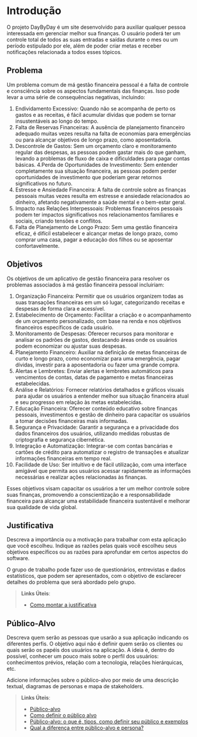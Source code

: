 # Introdução

O projeto DayByDay é um site desenvolvido para auxiliar qualquer pessoa interessada em gerenciar melhor sua finanças. O usuário poderá ter um controle total de todos as suas entradas e saídas durante o mes ou um período estipulado por ele, além de poder criar metas e receber notificações relacionada a todos esses tópicos.

## Problema
Um problema comum de má gestão financeira pessoal é a falta de controle e consciência sobre os aspectos fundamentais das finanças. Isso pode levar a uma série de consequências negativas, incluindo:
 1. Endividamento Excessivo: Quando não se acompanha de perto os gastos e as receitas, é fácil acumular dívidas que podem se tornar insustentáveis ao longo do tempo.
 2. Falta de Reservas Financeiras: A ausência de planejamento financeiro adequado muitas vezes resulta na falta de economias para emergências ou para alcançar objetivos de longo prazo, como aposentadoria.
 3. Descontrole de Gastos: Sem um orçamento claro e monitoramento regular das despesas, as pessoas podem gastar mais do que ganham, levando a problemas de fluxo de caixa e dificuldades para pagar contas básicas.
 4.Perda de Oportunidades de Investimento: Sem entender completamente sua situação financeira, as pessoas podem perder oportunidades de investimento que poderiam gerar retornos significativos no futuro.
 5. Estresse e Ansiedade Financeira: A falta de controle sobre as finanças pessoais muitas vezes resulta em estresse e ansiedade relacionados ao dinheiro, afetando negativamente a saúde mental e o bem-estar geral.
 6. Impacto nas Relações Interpessoais: Problemas financeiros pessoais podem ter impactos significativos nos relacionamentos familiares e sociais, criando tensões e conflitos.
 7. Falta de Planejamento de Longo Prazo: Sem uma gestão financeira eficaz, é difícil estabelecer e alcançar metas de longo prazo, como comprar uma casa, pagar a educação dos filhos ou se aposentar confortavelmente.


## Objetivos

Os objetivos de um aplicativo de gestão financeira para resolver os problemas associados à má gestão financeira pessoal incluiriam:

1. Organização Financeira: Permitir que os usuários organizem todas as suas transações financeiras em um só lugar, categorizando receitas e despesas de forma clara e acessível.
2. Estabelecimento de Orçamento: Facilitar a criação e o acompanhamento de um orçamento personalizado, com base na renda e nos objetivos financeiros específicos de cada usuário.
3. Monitoramento de Despesas: Oferecer recursos para monitorar e analisar os padrões de gastos, destacando áreas onde os usuários podem economizar ou ajustar suas despesas.
4. Planejamento Financeiro: Auxiliar na definição de metas financeiras de curto e longo prazo, como economizar para uma emergência, pagar dívidas, investir para a aposentadoria ou fazer uma grande compra.
5. Alertas e Lembretes: Enviar alertas e lembretes automáticos para vencimentos de contas, datas de pagamento e metas financeiras estabelecidas.
6. Análise e Relatórios: Fornecer relatórios detalhados e gráficos visuais para ajudar os usuários a entender melhor sua situação financeira atual e seu progresso em relação às metas estabelecidas.
7. Educação Financeira: Oferecer conteúdo educativo sobre finanças pessoais, investimentos e gestão de dinheiro para capacitar os usuários a tomar decisões financeiras mais informadas.
8. Segurança e Privacidade: Garantir a segurança e a privacidade dos dados financeiros dos usuários, utilizando medidas robustas de criptografia e segurança cibernética.
9. Integração e Automatização: Integrar-se com contas bancárias e cartões de crédito para automatizar o registro de transações e atualizar informações financeiras em tempo real.
10. Facilidade de Uso: Ser intuitivo e de fácil utilização, com uma interface amigável que permita aos usuários acessar rapidamente as informações necessárias e realizar ações relacionadas às finanças.
 
Esses objetivos visam capacitar os usuários a ter um melhor controle sobre suas finanças, promovendo a conscientização e a responsabilidade financeira para alcançar uma estabilidade financeira sustentável e melhorar sua qualidade de vida global.


## Justificativa

Descreva a importância ou a motivação para trabalhar com esta aplicação que você escolheu. Indique as razões pelas quais você escolheu seus objetivos específicos ou as razões para aprofundar em certos aspectos do software.

O grupo de trabalho pode fazer uso de questionários, entrevistas e dados estatísticos, que podem ser apresentados, com o objetivo de esclarecer detalhes do problema que será abordado pelo grupo.

> **Links Úteis**:
> - [Como montar a justificativa](https://guiadamonografia.com.br/como-montar-justificativa-do-tcc/)

## Público-Alvo

Descreva quem serão as pessoas que usarão a sua aplicação indicando os diferentes perfis. O objetivo aqui não é definir quem serão os clientes ou quais serão os papéis dos usuários na aplicação. A ideia é, dentro do possível, conhecer um pouco mais sobre o perfil dos usuários: conhecimentos prévios, relação com a tecnologia, relações
hierárquicas, etc.

Adicione informações sobre o público-alvo por meio de uma descrição textual, diagramas de personas e mapa de stakeholders.

> **Links Úteis**:
> - [Público-alvo](https://blog.hotmart.com/pt-br/publico-alvo/)
> - [Como definir o público alvo](https://exame.com/pme/5-dicas-essenciais-para-definir-o-publico-alvo-do-seu-negocio/)
> - [Público-alvo: o que é, tipos, como definir seu público e exemplos](https://klickpages.com.br/blog/publico-alvo-o-que-e/)
> - [Qual a diferença entre público-alvo e persona?](https://rockcontent.com/blog/diferenca-publico-alvo-e-persona/)
